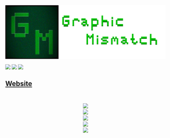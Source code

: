 <img src="header.png"/>

<a href="https://www.linkedin.com/in/rayan-madan/"><img src="https://img.shields.io/badge/LinkedIn-0A66C2?logo=linkedin&logoColor=fff&style=flat"/></a>
<a href="https://graphicmismatch.itch.io/"><img src="https://img.shields.io/badge/Itch.io-FA5C5C?logo=itchdotio&logoColor=fff&style=flat"/></a>
<a href="https://www.instagram.com/graphicmismatch/"><img src="https://img.shields.io/badge/Instagram-E4405F?logo=instagram&logoColor=fff&style=flat"/></a>

<p align="center">
   <b><h2><a href="https://graphicmismatch.github.io/">Website</a></h2></b>
</p>
 <br>
<p align="center">
<img src="https://github-readme-streak-stats.herokuapp.com?user=graphicmismatch&theme=android-dark&border=15DD30"/> <br>
<img src="https://github-readme-stats.vercel.app/api/top-langs?username=graphicmismatch&theme=chartreuse-dark&border=15DD30"/> <br>
<img src="https://github-readme-stats.vercel.app/api?username=graphicmismatch&theme=chartreuse-dark&border=15DD30"show_icons=true"/> <br>
  <a href="https://discord.com/users/433953456315957258"> <img src="https://lanyard.cnrad.dev/api/433953456315957258"></a> <br>
  <img src="https://skillicons.dev/icons?i=git,github,py,discord,bots,vscode,unity,bash,cs,java,linux,raspberrypi" />
</p>



